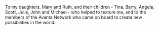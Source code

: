 To my daughters, Mary and Ruth, and their
children - Tina, Barry, Angela, Scott, Julie, John and
Michael - who helped to texture me,
and
to the members of the Avanta Network who came on board
to create new possibilities in the world.
